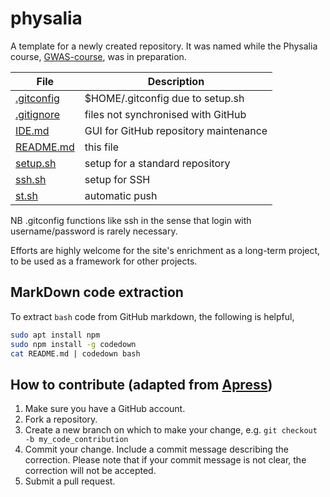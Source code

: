 # physalia

A template for a newly created repository. It was named while the Physalia course, [GWAS-course](https://github.com/jinghuazhao/GWAS-course), was in preparation.

 **File** | **Description**
 -----|------------------------------------
 [.gitconfig](.gitconfig) | $HOME/.gitconfig due to setup.sh
 [.gitignore](.gitignore) | files not synchronised with GitHub
 [IDE.md](IDE.md) | GUI for GitHub repository maintenance
 [README.md](README.md) | this file
 [setup.sh](setup.sh) | setup for a standard repository
 [ssh.sh](setup.sh) | setup for SSH
 [st.sh](st.sh) | automatic push

NB .gitconfig functions like ssh in the sense that login with username/password is rarely necessary.

Efforts are highly welcome for the site's enrichment as a long-term project, to be used as a framework for other projects.

## MarkDown code extraction

To extract `bash` code from GitHub markdown, the following is helpful,

```bash
sudo apt install npm
sudo npm install -g codedown
cat README.md | codedown bash
```

## How to contribute (adapted from [Apress](https://github.com/apress))

1. Make sure you have a GitHub account.
2. Fork a repository.
3. Create a new branch on which to make your change, e.g. `git checkout -b my_code_contribution`
4. Commit your change. Include a commit message describing the correction. Please note that if your commit message is not clear, the correction will not be accepted.
5. Submit a pull request.
